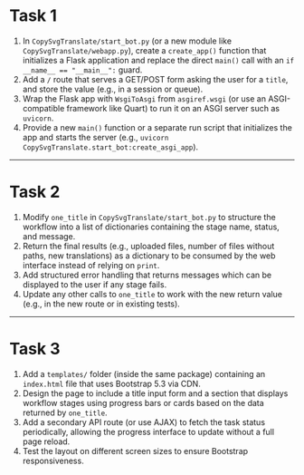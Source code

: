 # Task 1

1. In `CopySvgTranslate/start_bot.py` (or a new module like `CopySvgTranslate/webapp.py`), create a `create_app()` function that initializes a Flask application and replace the direct `main()` call with an `if __name__ == "__main__":` guard.
2. Add a `/` route that serves a GET/POST form asking the user for a `title`, and store the value (e.g., in a session or queue).
3. Wrap the Flask app with `WsgiToAsgi` from `asgiref.wsgi` (or use an ASGI-compatible framework like Quart) to run it on an ASGI server such as `uvicorn`.
4. Provide a new `main()` function or a separate run script that initializes the app and starts the server (e.g., `uvicorn CopySvgTranslate.start_bot:create_asgi_app`).

---

# Task 2

1. Modify `one_title` in `CopySvgTranslate/start_bot.py` to structure the workflow into a list of dictionaries containing the stage name, status, and message.
2. Return the final results (e.g., uploaded files, number of files without paths, new translations) as a dictionary to be consumed by the web interface instead of relying on `print`.
3. Add structured error handling that returns messages which can be displayed to the user if any stage fails.
4. Update any other calls to `one_title` to work with the new return value (e.g., in the new route or in existing tests).

---

# Task 3

1. Add a `templates/` folder (inside the same package) containing an `index.html` file that uses Bootstrap 5.3 via CDN.
2. Design the page to include a title input form and a section that displays workflow stages using progress bars or cards based on the data returned by `one_title`.
3. Add a secondary API route (or use AJAX) to fetch the task status periodically, allowing the progress interface to update without a full page reload.
4. Test the layout on different screen sizes to ensure Bootstrap responsiveness.
